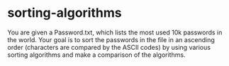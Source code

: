 # sorting-algorithms
You are given a Password.txt, which lists the most used 10k passwords in the world. Your goal is to sort the passwords in the file in an ascending order (characters are compared by the ASCII codes) by using various sorting algorithms and make a comparison of the algorithms. 
